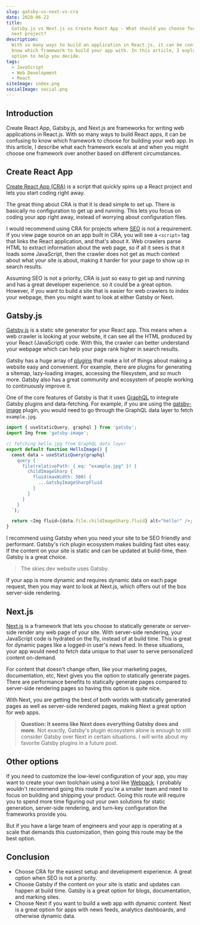 ```yaml
---
slug: gatsby-vs-next-vs-cra
date: 2020-06-22
title:
  Gatsby.js vs Next.js vs Create React App - What should you choose for your
  next project?
description:
  With so many ways to build an application in React.js, it can be confusing to
  know which framework to build your app with. In this article, I explain each
  option to help you decide.
tags:
  - JavaScript
  - Web Development
  - React
siteImage: index.png
socialImage: social.png
---
```


## Introduction

Create React App, Gatsby.js, and Next.js are frameworks for writing web
applications in React.js. With so many ways to build React apps, it can be
confusing to know which framework to choose for building your web app. In this
article, I describe what each framework excels at and when you might choose one
framework over another based on different circumstances.

## Create React App

[Create React App (CRA)](https://github.com/facebook/create-react-app) is a
script that quickly spins up a React project and lets you start coding right
away.

The great thing about CRA is that it is dead simple to set up. There is
basically no configuration to get up and running. This lets you focus on coding
your app right away, instead of worrying about configuration files.

I would recommend using CRA for projects where
[SEO](https://en.wikipedia.org/wiki/Search_engine_optimization) is not a
requirement. If you view page source on an app built in CRA, you will see a
`<script>` tag that links the React application, and that's about it. Web
crawlers parse HTML to extract information about the web page, so if all it sees
is that it loads some JavaScript, then the crawler does not get as much context
about what your site is about, making it harder for your page to show up in
search results.

Assuming SEO is not a priority, CRA is just so easy to get up and running and
has a great developer experience. so it could be a great option. However, if you
want to build a site that is easier for web crawlers to index your webpage, then
you might want to look at either Gatsby or Next.

## Gatsby.js

[Gatsby.js](https://www.gatsbyjs.org/) is a static site generator for your React
app. This means when a web crawler is looking at your website, it can see all
the HTML produced by your React (JavaScript) code. With this, the crawler can
better understand your webpage which can help your page rank higher in search
results.

Gatsby has a huge array of [plugins](https://www.gatsbyjs.org/plugins/) that
make a lot of things about making a website easy and convenient. For example,
there are plugins for generating a sitemap, lazy-loading images, accessing the
filesystem, and so much more. Gatsby also has a great community and ecosystem of
people working to continuously improve it.

One of the core features of Gatsby is that it uses
[GraphQL](https://www.gatsbyjs.org/docs/graphql/) to integrate Gatsby plugins
and data-fetching. For example, if you are using the
[gatsby-image](https://www.gatsbyjs.org/packages/gatsby-image/) plugin, you
would need to go through the GraphQL data layer to fetch `example.jpg`.

```javascript
import { useStaticQuery, graphql } from 'gatsby';
import Img from 'gatsby-image';

// fetching hello.jpg from GraphQL data layer
export default function HelloImage() {
  const data = useStaticQuery(graphql`
    query {
      file(relativePath: { eq: "example.jpg" }) {
        childImageSharp {
          fluid(maxWidth: 500) {
            ...GatsbyImageSharpFluid
          }
        }
      }
    }
  `);

  return <Img fluid={data.file.childImageSharp.fluid} alt="hello!" />;
}
```

I recommend using Gatsby when you need your site to be SEO friendly and
performant. Gatsby's rich plugin ecosystem makes building fast sites easy. If
the content on your site is static and can be updated at build-time, then Gatsby
is a great choice.

> The skies.dev website uses Gatsby.

If your app is more dynamic and requires dynamic data on each page request, then
you may want to look at Next.js, which offers out of the box server-side
rendering.

## Next.js

[Next.js](https://nextjs.org/) is a framework that lets you choose to statically
generate or server-side render any web page of your site. With server-side
rendering, your JavaScript code is hydrated on the fly, instead of at build
time. This is great for dynamic pages like a logged-in user's news feed. In
these situations, your app would need to fetch data unique to that user to serve
personalized content on-demand.

For content that doesn't change often, like your marketing pages, documentation,
etc, Next gives you the option to statically generate pages. There are
performance benefits to statically generate pages compared to server-side
rendering pages so having this option is quite nice.

With Next, you are getting the best of both worlds with statically generated
pages as well as server-side rendered pages, making Next a great option for web
apps.

> **Question: It seems like Next does everything Gatsby does and more.** Not
> exactly, Gatsby's plugin ecosystem alone is enough to still consider Gatsby
> over Next in certain situations. I will write about my favorite Gatsby plugins
> in a future post.

## Other options

If you need to customize the low-level configuration of your app, you may want
to create your own toolchain using a tool like
[Webpack](https://webpack.js.org/). I probably wouldn't recommend going this
route if you're a smaller team and need to focus on building and shipping your
product. Going this route will require you to spend more time figuring out your
own solutions for static generation, server-side rendering, and turn-key
configuration the frameworks provide you.

But if you have a large team of engineers and your app is operating at a scale
that demands this customization, then going this route may be the best option.

## Conclusion

- Choose CRA for the easiest setup and development experience. A great option
  when SEO is not a priority.
- Choose Gatsby if the content on your site is static and updates can happen at
  build time. Gatsby is a great option for blogs, documentation, and marking
  sites.
- Choose Next if you want to build a web app with dynamic content. Next is a
  great option for apps with news feeds, analytics dashboards, and otherwise
  dynamic data.

